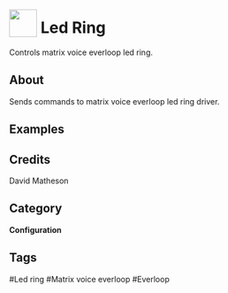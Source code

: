 # <img src="https://raw.githack.com/FortAwesome/Font-Awesome/master/svgs/solid/lightbulb.svg" card_color="#FEE255" width="50" height="50" style="vertical-align:bottom"/> Led Ring
Controls matrix voice everloop led ring.

## About
Sends commands to matrix voice everloop led ring driver.

## Examples

## Credits
David Matheson

## Category
**Configuration**

## Tags
#Led ring
#Matrix voice everloop
#Everloop

